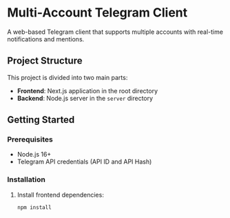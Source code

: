# Multi-Account Telegram Client

A web-based Telegram client that supports multiple accounts with real-time notifications and mentions.

## Project Structure

This project is divided into two main parts:

- **Frontend**: Next.js application in the root directory
- **Backend**: Node.js server in the `server` directory

## Getting Started

### Prerequisites

- Node.js 16+
- Telegram API credentials (API ID and API Hash)

### Installation

1. Install frontend dependencies:
   ```bash
   npm install

